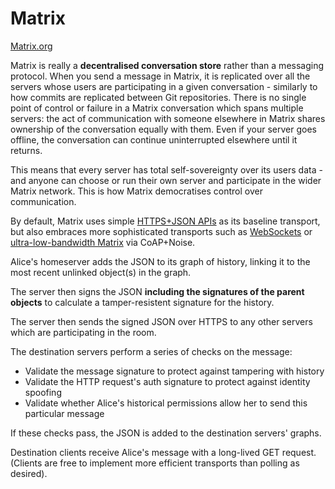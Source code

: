 # Matrix

[Matrix.org](https://matrix.org/)

Matrix is really a **decentralised conversation store** rather than a messaging protocol. When you send a message in Matrix, it is replicated over all the servers whose users are participating in a given conversation - similarly to how commits are replicated between Git repositories. There is no single point of control or failure in a Matrix conversation which spans multiple servers: the act of communication with someone elsewhere in Matrix shares ownership of the conversation equally with them. Even if your server goes offline, the conversation can continue uninterrupted elsewhere until it returns.

This means that every server has total self-sovereignty over its users data - and anyone can choose or run their own server and participate in the wider Matrix network. This is how Matrix democratises control over communication.

By default, Matrix uses simple [HTTPS+JSON APIs](https://matrix.org/docs/spec/client_server/latest.html#api-standards) as its baseline transport, but also embraces more sophisticated transports such as [WebSockets](https://github.com/matrix-org/matrix-doc/blob/master/attic/drafts/websockets.rst) or [ultra-low-bandwidth Matrix](https://matrix.org/blog/2019/03/12/breaking-the-100-bps-barrier-with-matrix-meshsim-coap-proxy) via CoAP+Noise.

Alice's homeserver adds the JSON to its graph of history, linking it to the most recent unlinked object(s) in the graph.  
  
The server then signs the JSON **including the signatures of the parent objects** to calculate a tamper-resistent signature for the history.

The server then sends the signed JSON over HTTPS to any other servers which are participating in the room.

The destination servers perform a series of checks on the message:

-   Validate the message signature to protect against tampering with history
-   Validate the HTTP request's auth signature to protect against identity spoofing
-   Validate whether Alice's historical permissions allow her to send this particular message

If these checks pass, the JSON is added to the destination servers' graphs.

Destination clients receive Alice's message with a long-lived GET request. (Clients are free to implement more efficient transports than polling as desired).
